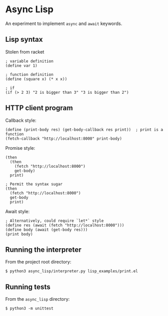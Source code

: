 # Async Lisp

An experiment to implement `async` and `await` keywords.

## Lisp syntax

Stolen from racket

```
; variable definition
(define var 1)

; function definition
(define (square x) (* x x))

; if
(if (> 2 3) "2 is bigger than 3" "3 is bigger than 2")

```


## HTTP client program

Callback style:

```
(define (print-body res) (get-body-callback res print))  ; print is a function
(fetch-callback "http://localhost:8000" print-body)
```

Promise style:

```
(then
  (then
    (fetch "http://localhost:8000")
    get-body)
  print)
  
; Permit the syntax sugar
(then
  (fetch "http://localhost:8000")
  get-body
  print)
```

Await style:

```
; Alternatively, could require `let*` style
(define res (await (fetch "http://localhost:8000")))
(define body (await (get-body res)))
(print body)
```


## Running the interpreter

From the project root directory:

```
$ python3 async_lisp/interpreter.py lisp_examples/print.el
```


## Running tests

From the `async_lisp` directory:

```
$ python3 -m unittest
```

